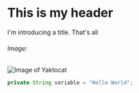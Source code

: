 # This is my header

I'm introducing a title. That's all

###### Image:
![Image of Yaktocat](https://octodex.github.com/images/yaktocat.png)

``` Java
private String variable = "Hello World";
```
